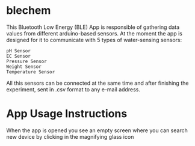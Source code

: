 # blechem

This Bluetooth Low Energy (BLE) App is responsible of gathering data values from different arduino-based sensors.
At the moment the app is designed for it to communicate with 5 types of water-sensing sensors:
```
pH Sensor
EC Sensor
Pressure Sensor
Weight Sensor
Temperature Sensor
```
All this sensors can be connected at the same time and after finishing the experiment, sent in .csv format to any e-mail address.

# App Usage Instructions
When the app is opened you see an empty screen where you can search new device by clicking in the magnifying glass icon
